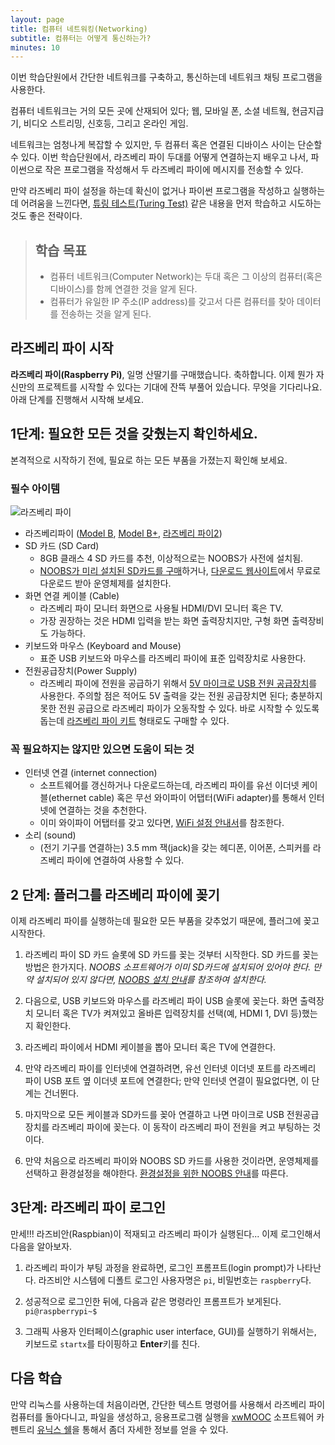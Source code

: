 ```yaml
---
layout: page
title: 컴퓨터 네트워킹(Networking)
subtitle: 컴퓨터는 어떻게 통신하는가?
minutes: 10
---
```


이번 학습단원에서 간단한 네트워크를 구축하고, 통신하는데 네트워크 채팅 프로그램을 사용한다.

컴퓨터 네트워크는 거의 모든 곳에 산재되어 있다; 웹, 모바일 폰, 소셜 네트웤, 현금지급기, 비디오 스트리밍,
신호등, 그리고 온라인 게임.

네트워크는 엄청나게 복잡할 수 있지만, 두 컴퓨터 혹은 연결된 디바이스 사이는 단순할 수 있다.
이번 학습단원에서, 라즈베리 파이 두대를 어떻게 연결하는지 배우고 나서, 
파이썬으로 작은 프로그램을 작성해서 두 라즈베리 파이에 메시지를 전송할 수 있다.

만약 라즈베리 파이 설정을 하는데 확신이 없거나 파이썬 프로그램을 작성하고 실행하는데 어려움을 느낀다면,
[튜링 테스트(Turing Test)]() 같은 내용을 먼저 학습하고 시도하는 것도 좋은 전략이다.

> ## 학습 목표
>
> *   컴퓨터 네트워크(Computer Network)는 두대 혹은 그 이상의 컴퓨터(혹은 디바이스)를 함께 연결한 것을 알게 된다.
> *   컴퓨터가 유일한 IP 주소(IP address)를 갖고서 다른 컴퓨터를 찾아 데이터를 전송하는 것을 알게 된다.


## 라즈베리 파이 시작

**라즈베리 파이(Raspberry Pi)**, 일명 산딸기를 구매했습니다. 축하합니다. 이제 뭔가 자신만의 프로젝트를 시작할 수 있다는 기대에 잔뜩 부풀어 있습니다. 무엇을 기다리나요. 아래 단계를 진행해서 시작해 보세요.

## 1단계: 필요한 모든 것을 갖췄는지 확인하세요.

본격적으로 시작하기 전에, 필요로 하는 모든 부품을 가졌는지 확인해 보세요.

### 필수 아이템

![라즈베리 파이](fig/Raspberry-Pis.jpg)

- 라즈베리파이 ([Model B](http://www.raspberrypi.org/product/model-b/), [Model B+](http://www.raspberrypi.org/product/model-b-plus/), [라즈베리 파이2](https://www.raspberrypi.org/products/raspberry-pi-2-model-b/))
- SD 카드 (SD Card)
    - 8GB 클래스 4 SD 카드를 추천, 이상적으로는 NOOBS가 사전에 설치됨.
    - [NOOBS가 미리 설치된 SD카드를 구매](http://swag.raspberrypi.org/collections/frontpage/products/noobs-8gb-sd-card)하거나, [다운로드 웹사이트](https://www.raspberrypi.org/downloads/)에서 무료로 다운로드 받아 운영체제를 설치한다.
- 화면 연결 케이블 (Cable)
    - 라즈베리 파이 모니터 화면으로 사용될 HDMI/DVI 모니터 혹은 TV.
    - 가장 권장하는 것은 HDMI 입력을 받는 화면 출력장치지만, 구형 화면 출력장비도 가능하다.
- 키보드와 마우스 (Keyboard and Mouse)
    - 표준 USB 키보드와 마우스를 라즈베리 파이에 표준 입력장치로 사용한다.
- 전원공급장치(Power Supply)    
    - 라즈베리 파이에 전원을 공급하기 위해서 [5V 마이크로 USB 전원 공급장치](http://swag.raspberrypi.org/collections/pi-kits/products/raspberry-pi-universal-power-supply)를 사용한다. 주의할 점은 적어도 5V 출력을 갖는 전원 공급장치면 된다; 충분하지 못한 전원 공급으로 라즈베리 파이가 오동작할 수 있다.
바로 시작할 수 있도록 돕는데 [라즈베리 파이 키트](http://swag.raspberrypi.org/collections/frontpage/products/b-raspberry-pi-starter-kit) 형태로도 구매할 수 있다. 

### 꼭 필요하지는 않지만 있으면 도움이 되는 것

- 인터넷 연결 (internet connection)
    - 소프트웨어를 갱신하거나 다운로드하는데, 라즈베리 파이를 유선 이더넷 케이블(ethernet cable) 혹은 무선 와이파이 어탭터(WiFi adapter)를 통해서 인터넷에 연결하는 것을 추천한다.
    - 이미 와이파이 어탭터를 갖고 있다면, [WiFi 설정 안내서](http://swag.raspberrypi.org/collections/frontpage/products/b-raspberry-pi-starter-kit)를 참조한다.
- 소리 (sound)
    - (전기 기구를 연결하는) 3.5 mm 잭(jack)을 갖는 헤디폰, 이어폰, 스피커를 라즈베리 파이에 연결하여 사용할 수 있다.

## 2 단계: 플러그를 라즈베리 파이에 꽂기

이제 라즈베리 파이를 실행하는데 필요한 모든 부품을 갖추었기 때문에, 플러그에 꽂고 시작한다.

1. 라즈베리 파이 SD 카드 슬롯에 SD 카드를 꽂는 것부터 시작한다. SD 카드를 꽂는 방법은 한가지다. *NOOBS 소프트웨어가 이미 SD카드에 설치되어 있어야 한다. 만약 설치되어 있지 않다면, [NOOBS 설치 안내](http://www.raspberrypi.org/help/noobs-setup/)를 참조하여 설치한다.*  

2. 다음으로, USB 키보드와 마우스를 라즈베리 파이 USB 슬롯에 꽂는다. 화면 출력장치 모니터 혹은 TV가 켜져있고 올바른 입력장치를 선택(예, HDMI 1, DVI 등)했는지 확인한다.  

3. 라즈베리 파이에서 HDMI 케이블을 뽑아 모니터 혹은 TV에 연결한다.  

4. 만약 라즈베리 파이를 인터넷에 연결하려면, 유선 인터넷 이더넷 포트를 라즈베리 파이 USB 포트 옆 이더넷 포트에 연결한다; 만약 인터넷 연결이 필요없다면, 이 단계는 건너뛴다.  

5. 마지막으로 모든 케이블과 SD카드를 꽂아 연결하고 나면 마이크로 USB 전원공급장치를 라즈베리 파이에 꽂는다. 이 동작이 라즈베리 파이 전원을 켜고 부팅하는 것이다.  

6. 만약 처음으로 라즈베리 파이와 NOOBS SD 카드를 사용한 것이라면, 운영체제를 선택하고 환경설정을 해야한다.  [환경설정을 위한 NOOBS 안내](http://www.raspberrypi.org/help/noobs-setup/)를 따른다.

## 3단계: 라즈베리 파이 로그인

만세!!! 라즈비안(Raspbian)이 적재되고 라즈베리 파이가 실행된다... 이제 로그인해서 다음을 알아보자.

1. 라즈베리 파이가 부팅 과정을 완료하면, 로그인 프롬프트(login prompt)가 나타난다. 라즈비안 시스템에 디폴트 로그인 사용자명은 `pi`, 비밀번호는 `raspberry`다.  

2. 성공적으로 로그인한 뒤에, 다음과 같은 명령라인 프롬프트가 보게된다. `pi@raspberrypi~$`  

3. 그래픽 사용자 인터페이스(graphic user interface, GUI)를 실행하기 위해서는, 키보드로 `startx`를 타이핑하고 **Enter**키를 친다.

## 다음 학습

만약 리눅스를 사용하는데 처음이라면, 간단한 텍스트 명령어를 사용해서 라즈베리 파이 컴퓨터를 돌아다니고, 파일을 생성하고, 응용프로그램 실행을 [xwMOOC](http://xwmooc.net) 소프트웨어 카펜트리 [유닉스 쉘](http://www.xwmooc.net/swc/book.html#unix-shell)을 통해서 좀더 자세한 정보를 얻을 수 있다.
